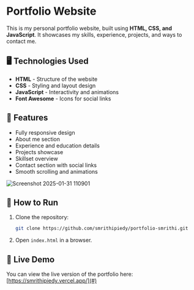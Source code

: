 # Portfolio Website

This is my personal portfolio website, built using **HTML, CSS, and JavaScript**. It showcases my skills, experience, projects, and ways to contact me.

## 🖥️ Technologies Used
- **HTML** - Structure of the website
- **CSS** - Styling and layout design
- **JavaScript** - Interactivity and animations
- **Font Awesome** - Icons for social links

## 🎨 Features
- Fully responsive design
- About me section
- Experience and education details
- Projects showcase
- Skillset overview
- Contact section with social links
- Smooth scrolling and animations

  
![Screenshot 2025-01-31 110901](https://github.com/user-attachments/assets/81b01143-7122-48dc-a840-ff3a9e7f2cd7)


## 🚀 How to Run
1. Clone the repository:
   ```bash
   git clone https://github.com/smrithipiedy/portfolio-smrithi.git
   ```
2. Open `index.html` in a browser.

## 🔗 Live Demo
You can view the live version of the portfolio here: [https://smrithipiedy.vercel.app/](#) 


